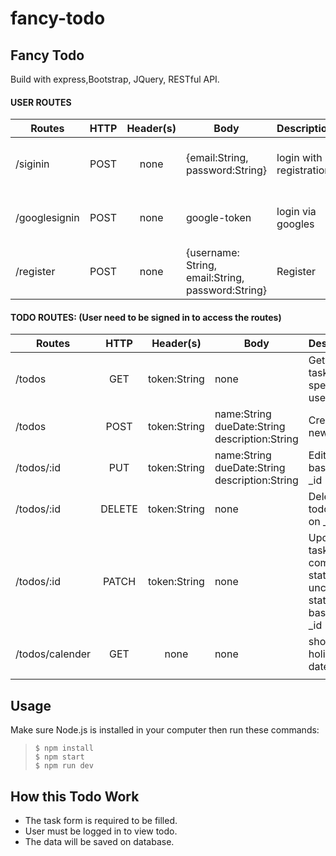 # fancy-todo
## Fancy Todo 
Build with express,Bootstrap, JQuery, RESTful API.

#### USER ROUTES 

| Routes        | HTTP           | Header(s) | Body| Description | Success | Error|
| ------------- |:-------------:| :-----:| ---- | --- | ---| ---|
| /siginin | POST | none | {email:String, password:String} | login with registration | Status: 200 <br> dataTypes:{} | Status:401 <br> dataTypes:{}
| /googlesignin | POST | none | google-token | login via googles | Status : 201/200 <br> Datatypes: {} | Status: 500, dataTypes: {}
| /register | POST | none | {username: String, <br> email:String, <br> password:String} <br> | Register  | Status: 201 <br> Datatypes: {} | Status : 500 <br> Datatypes: {}



#### TODO ROUTES: (User need to be signed in to access the routes)
| Routes        | HTTP           | Header(s)    | Body | Description | Success | Error
| ------------- |:-------------: | :---:        | ---- | ---         | ---     | ---|
| /todos         | GET            | token:String | none | Get all the task of specific user | Status:200<br>dataTypes:{} | Status:500<br> dataTypes: {} |  
| /todos         | POST           | token:String | name:String  <br>dueDate:String <br>description:String  <br> | Create a new todo| Status:200<br>dataTypes:{} | Status:500<br> dataTypes: {} |  
| /todos/:id         | PUT           | token:String | name:String  <br>dueDate:String <br>description:String  <br> | Edit a todo based on _id | Status:200<br>dataTypes:{} | Status:500<br> dataTypes: {} |  
| /todos/:id | DELETE | token:String | none | Delete a todo based on _id | Status:200<br>dataTypes:{} | Status:500<br> dataTypes: {} |  
| /todos/:id | PATCH | token:String | none | Update a task to complete status or to uncomplete status based on _id | Status:200<br>dataTypes:{} | Status:500<br> dataTypes: {} | 
| /todos/calender | GET | none | none | show holiday date | Status:200<br>dataTypes:{} | Status:500<br> dataTypes: {} | 
| | | | | | 

## Usage
Make sure Node.js is installed in your computer then run these commands:

> `$ npm install` <br>
> `$ npm start` <br>
> `$ npm run dev` <br>


## How this Todo Work
* The task form is required to be filled. 
* User must be logged in to view todo.
* The data will be saved on database.